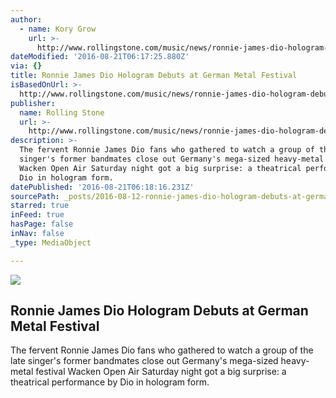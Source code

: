 ```yaml
---
author:
  - name: Kory Grow
    url: >-
      http://www.rollingstone.com/music/news/ronnie-james-dio-hologram-debuts-at-german-metal-festival-w433089
dateModified: '2016-08-21T06:17:25.880Z'
via: {}
title: Ronnie James Dio Hologram Debuts at German Metal Festival
isBasedOnUrl: >-
  http://www.rollingstone.com/music/news/ronnie-james-dio-hologram-debuts-at-german-metal-festival-w433089
publisher:
  name: Rolling Stone
  url: >-
    http://www.rollingstone.com/music/news/ronnie-james-dio-hologram-debuts-at-german-metal-festival-w433089
description: >-
  The fervent Ronnie James Dio fans who gathered to watch a group of the late
  singer's former bandmates close out Germany's mega-sized heavy-metal festival
  Wacken Open Air Saturday night got a big surprise: a theatrical performance by
  Dio in hologram form.
datePublished: '2016-08-21T06:18:16.231Z'
sourcePath: _posts/2016-08-12-ronnie-james-dio-hologram-debuts-at-german-metal-festival.md
starred: true
inFeed: true
hasPage: false
inNav: false
_type: MediaObject

---
```

<article style=""><img src="https://imgflo.herokuapp.com/graph/vahj1ThiexotieMo/aad7801b108131947be1d5abbcfd813c/noop.jpg?input=http%3A%2F%2Fimg.wennermedia.com%2Fsocial%2Fronnie-james-dio-hologram-cd4ff31d-b068-4212-b9f9-45d3e1da8522.jpg" /><h1>Ronnie James Dio Hologram Debuts at German Metal Festival</h1><p>The fervent Ronnie James Dio fans who gathered to watch a group of the late singer's former bandmates close out Germany's mega-sized heavy-metal festival Wacken Open Air Saturday night got a big surprise: a theatrical performance by Dio in hologram form.</p></article>
